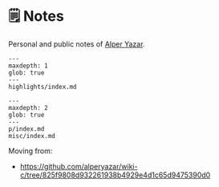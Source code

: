 # 🗒️ Notes

Personal and public notes of [Alper Yazar](https://www.alperyazar.com/).

```{toctree}
---
maxdepth: 1
glob: true
---
highlights/index.md
```

```{toctree}
---
maxdepth: 2
glob: true
---
p/index.md
misc/index.md
```

Moving from:

- <https://github.com/alperyazar/wiki-c/tree/825f9808d932261938b4929e4d1c65d9475390d0>
